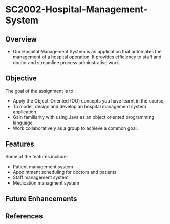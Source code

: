 # SC2002-Hospital-Management-System
## Overview
- Our Hospital Management System is an application that automates the management of a hospital operation. It provides efficiency to staff and doctor and streamline process adminstrative work.


## Objective
The goal of the assignment is to :
- Apply the Object-Oriented (OO) concepts you have learnt in the course, 
- To model, design and develop an hospital management system application. 
- Gain familiarity with using Java as an object oriented programming language. 
- Work collaboratively as a group to achieve a common goal.

## Features
Some of the features include:
- Patient management system
- Appointment scheduling for doctors and patients
- Staff management system
- Medication managment system

## Future Enhancements


## References


